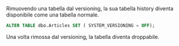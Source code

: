 Rimuovendo una tabella dal versioning, la sua tabella history diventa disponibile come una tabella normale.

``` SQL
ALTER TABLE dbo.Articles SET ( SYSTEM_VERSIONING = OFF);
```

Una volta rimossa dal versioning, la tabella diventa droppabile.

